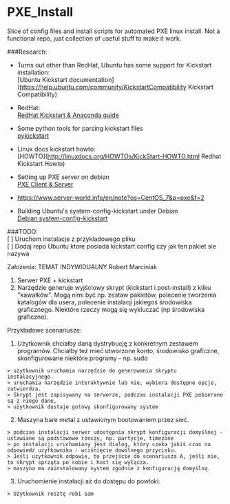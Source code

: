 # PXE_Install
Slice of config files and install scripts for automated PXE linux install.
Not a functional repo, just collection of useful stuff to make it work.

###Research:  
  * Turns out other than RedHat, Ubuntu has some support for Kickstart installation:  
  [Ubuntu Kickstart documentation](https://help.ubuntu.com/community/KickstartCompatibility Kickstart Compatibility)  
  * RedHat:  
  [RedHat Kickstart & Anaconda guide](https://access.redhat.com/documentation/en-US/Red_Hat_Enterprise_Linux/5/html/Installation_Guide/ch-kickstart2.html)  
  * Some python tools for parsing kickstart files  
  [pykickstart](https://fedoraproject.org/wiki/Pykickstart)  
  * Linux docs kickstart howto:  
  [HOWTO](http://linuxdocs.org/HOWTOs/KickStart-HOWTO.html Redhat Kickstart Howto)  
  *  Setting up PXE server on debian  
  [PXE Client & Server](https://wiki.debian.org/PXEBootInstall#Installing_Debian_using_network_booting)  

  *  https://www.server-world.info/en/note?os=CentOS_7&p=pxe&f=2  

  *  Building Ubuntu's system-config-kickstart under Debian  
  [Debian system-config-kickstart](https://verahill.blogspot.com/2013/05/428-system-config-kickstart-on-debian.html)  


###TODO:  
[ ]  Uruchom instalacje z przykladowego pliku  
[ ]  Dodaj repo Ubuntu ktore posiada kickstart config czy jak ten pakiet sie nazywa  


Założenia:
TEMAT INDYWIDUALNY Robert Marciniak 

1. Serwer PXE + kickstart 
2. Narzędzie generuje wyjściowy skrypt (kickstart i post-install) z kilku "kawałków". Mogą nimi być np. zestaw pakietów, polecenie tworzenia katalogów dla usera, polecenie instalacji jakiegoś środowiska graficznego. Niektóre rzeczy mogą się wykluczać (np środowiska graficzne). 

Przykładowe scenariusze:  
1.  Użytkownik chciałby daną dystrybucję z konkretnym zestawem programów. Chciałby też mieć utworzone konto, środowisko graficzne, skonfigurowane niektóre programy - np. sudo
```
> użytkownik uruchamia narzędzie do generowania skryptu instalacyjnego. 
> uruchamia narzędzie interaktywnie lub nie, wybiera dostępne opcje, zatwierdza. 
> Skrypt jest zapisywany na serwerze, podczas instalacji PXE pobierane są z niego dane, 
> użytkownik dostaje gotowy skonfigurowany system   
```  

2.  Maszyna bare metal z ustawionym bootowaniem przez sieć. 
```
> podczas instalacji serwer udostępnia skrypt konfiguracji domyślnej - ustawiane są podstawowe rzeczy, np. partycje, timezone 
> po instalacji uruchamiany jest dialog, który czeka jakiś czas na odpowiedź użytkownika - wciśnięcie dowolnego przycisku. 
> Jeśli użytkownik odpowie, to przejście do scenariusza A, jeśli nie, to skrypt sprząta po sobie i host się wyłącza. 
> maszyna ma zainstalowany system zgodnie z konfiguracją domyślną. 
```
3. Uruchomienie instalacji aż do dostępu do powłoki. 
```
> Użytkownik resztę robi sam
```